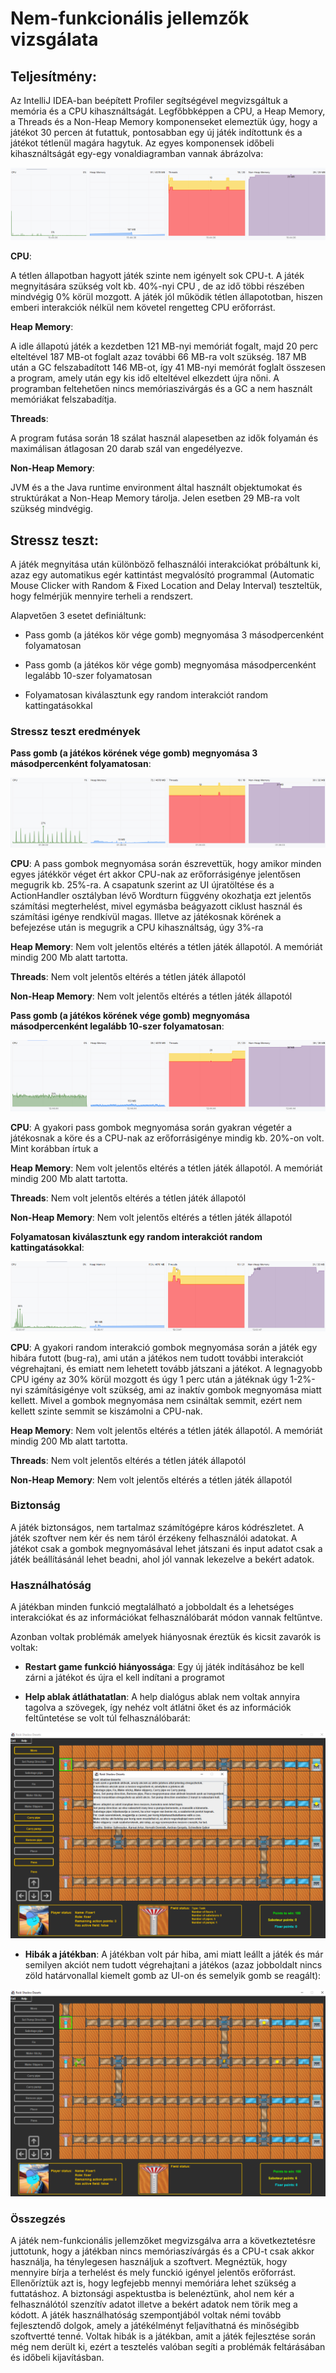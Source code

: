 
# Nem-funkcionális jellemzők vizsgálata



## Teljesítmény:

Az IntelliJ IDEA-ban beépített Profiler segítségével megvizsgáltuk a memória és a CPU kihasználtságát. Legfőbbképpen a CPU, a Heap Memory, a Threads és a Non-Heap Memory komponenseket elemeztük úgy, hogy a játékot 30 percen át futattuk, pontosabban egy új játék indítottunk és a játékot tétlenül magára hagytuk. Az egyes komponensek időbeli kihasználtságát egy-egy vonaldiagramban vannak ábrázolva:

![](f1.png)


**CPU**: 

A tétlen állapotban hagyott játék szinte nem igényelt sok CPU-t. A játék megnyitására szükség volt kb. 40%-nyi CPU , de az idő többi részében mindvégig 0% körül mozgott. A játék jól működik tétlen állapototban, hiszen emberi interakciók nélkül nem követel rengetteg CPU erőforrást. 

**Heap Memory**: 

A idle állapotú játék a kezdetben 121 MB-nyi memóriát fogalt, majd 20 perc elteltével 187 MB-ot foglalt azaz további 66 MB-ra volt szükség. 187 MB után a GC felszabadított 146 MB-ot, így 41 MB-nyi memórát foglalt összesen a program, amely után egy kis idő elteltével elkezdett újra nőni. A programban feltehetően nincs memóriaszivárgás és a GC a nem használt memóriákat felszabadítja.

**Threads**: 

A program futása során 18 szálat használ alapesetben az idők folyamán és maximálisan átlagosan 20 darab szál van engedélyezve. 


**Non-Heap Memory**: 

JVM és a  the Java runtime environment által használt objektumokat és struktúrákat a Non-Heap Memory tárolja. Jelen esetben 29 MB-ra volt szükség mindvégig.


## Stressz teszt:

A játék megnyitása után különböző felhasználói interakciókat próbáltunk ki, azaz egy automatikus egér kattintást megvalósító programmal (Automatic Mouse Clicker with Random & Fixed Location and Delay Interval) teszteltük, hogy felmérjük mennyire terheli a rendszert. 

Alapvetően 3 esetet definiáltunk:

- Pass gomb (a játékos kör vége gomb) megnyomása 3 másodpercenként folyamatosan

- Pass gomb (a játékos kör vége gomb) megnyomása másodpercenként legalább 10-szer folyamatosan

- Folyamatosan kiválasztunk egy random interakciót random kattingatásokkal


### Stressz teszt eredmények

**Pass gomb (a játékos körének vége gomb) megnyomása 3 másodpercenként folyamatosan**:

![](f2.png)

**CPU**: A pass gombok megnyomása során észrevettük, hogy amikor minden egyes játékkör véget ért akkor CPU-nak az erőforrásigénye jelentősen megugrik kb. 25%-ra. A csapatunk szerint az UI újratöltése és a ActionHandler osztályban lévő Wordturn függvény okozhatja ezt jelentős számítási megterhelést, mivel egymásba beágyazott ciklust használ és számítási igénye rendkívül magas. Illetve az játékosnak körének a befejezése után is megugrik a CPU kihasználtság, úgy 3%-ra

**Heap Memory**: Nem volt jelentős eltérés a tétlen játék állapotól. A memóriát mindig 200 Mb alatt tartotta.

**Threads**: Nem volt jelentős eltérés a tétlen játék állapotól

**Non-Heap Memory**: Nem volt jelentős eltérés a tétlen játék állapotól


**Pass gomb (a játékos körének vége gomb) megnyomása másodpercenként legalább 10-szer folyamatosan**:

![](f3.png)

**CPU**: A gyakori pass gombok megnyomása során gyakran végetér a játékosnak a köre és a CPU-nak az erőforrásigénye mindig kb. 20%-on volt. Mint korábban írtuk a 

**Heap Memory**: Nem volt jelentős eltérés a tétlen játék állapotól. A memóriát mindig 200 Mb alatt tartotta.

**Threads**: Nem volt jelentős eltérés a tétlen játék állapotól

**Non-Heap Memory**: Nem volt jelentős eltérés a tétlen játék állapotól

**Folyamatosan kiválasztunk egy random interakciót random kattingatásokkal**:

![](f4.png)

**CPU**: A gyakori random interakció gombok megnyomása során a játék egy hibára futott (bug-ra), ami után a játékos nem tudott további interakciót végrehajtani, és emiatt nem lehetett tovább játszani a játékot. A legnagyobb CPU igény az 30% körül mozgott és úgy 1 perc után a játéknak úgy 1-2%-nyi számításigénye volt szükség, ami az inaktív gombok megnyomása miatt kellett. Mivel a gombok megnyomása nem csináltak semmit, ezért nem kellett szinte semmit se kiszámolni a CPU-nak.

**Heap Memory**: Nem volt jelentős eltérés a tétlen játék állapotól. A memóriát mindig 200 Mb alatt tartotta.

**Threads**: Nem volt jelentős eltérés a tétlen játék állapotól

**Non-Heap Memory**: Nem volt jelentős eltérés a tétlen játék állapotól


### Biztonság

A játék biztonságos, nem tartalmaz számítógépre káros kódrészletet. A játék szoftver nem kér és nem táról érzékeny felhasználói adatokat. A játékot csak a gombok megnyomásával lehet játszani és input adatot csak a játék beállításánál lehet beadni, ahol jól vannak lekezelve a bekért adatok.


### Használhatóság

A játékban minden funkció megtalálható a jobboldalt és a lehetséges interakciókat és az információkat felhasználóbarát módon vannak feltűntve.

Azonban voltak problémák amelyek hiányosnak éreztük és kicsit zavarók is voltak:

- **Restart game funkció hiányossága**: Egy új játék indításához be kell zárni a játékot és újra el kell indítani a programot

- **Help ablak átláthatatlan**: A help dialógus ablak nem voltak annyira tagolva a szövegek, így nehéz volt átlátni őket és az információk feltűntetése se volt túl felhasználóbarát:


![](f6.png)

- **Hibák a játékban**: A játékban volt pár hiba, ami miatt leállt a játék és már semilyen akciót nem tudott végrehajtani a játékos (azaz jobboldalt nincs zöld határvonallal kiemelt gomb az UI-on és semelyik gomb se reagált):

![](f5.png)


### Összegzés

A játék nem-funkcionális jellemzőket megvizsgálva arra a következtetésre juttotunk, hogy a játékban nincs memóriaszívárgás és a CPU-t csak akkor használja, ha ténylegesen használjuk a szoftvert. Megnéztük, hogy mennyire bírja a terhelést és mely funckió igényel jelentős erőforrást. Ellenőríztük azt is, hogy legfejebb mennyi memóriára lehet szükség a futtatáshoz. A biztonsági aspektustba is belenéztünk, ahol nem kér a felhasználótól szenzítív adatot illetve a bekért adatok nem törik meg a kódott. A játék használhatóság szempontjából voltak némi tovább fejlesztendő dolgok, amely a játékélményt feljavíthatná és minőségibb szoftvertté tenné. Voltak hibák is a játékban, amit a játék fejlesztése során még nem derült ki, ezért a tesztelés valóban segíti a problémák feltárásában és időbeli kijavításban.

